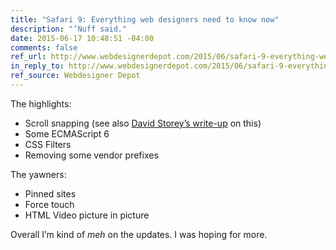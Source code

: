 ```yaml
---
title: "Safari 9: Everything web designers need to know now"
description: "’Nuff said."
date: 2015-06-17 10:48:51 -04:00
comments: false
ref_url: http://www.webdesignerdepot.com/2015/06/safari-9-everything-web-designers-need-to-know-now/
in_reply_to: http://www.webdesignerdepot.com/2015/06/safari-9-everything-web-designers-need-to-know-now/
ref_source: Webdesigner Depot
---
```


The highlights:

* Scroll snapping (see also [David Storey’s write-up](http://generatedcontent.org/post/66817675443/setting-native-like-scrolling-offsets-in-css-with) on this)
* Some ECMAScript 6
* CSS Filters
* Removing some vendor prefixes

The yawners:

* Pinned sites
* Force touch
* HTML Video picture in picture

Overall I’m kind of <i>meh</i> on the updates. I was hoping for more.
